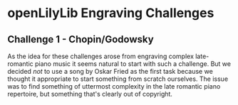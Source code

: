 openLilyLib Engraving Challenges
================================

Challenge 1 - Chopin/Godowsky
-----------------------------

As the idea for these challenges arose from engraving complex late-romantic piano music
it seems natural to start with such a challenge.  But we decided *not* to use a song by Oskar
Fried as the first task because we thought it appropriate to start something from scratch
ourselves. The issue was to find something of uttermost complexity in the late romantic
piano repertoire, but something that's clearly out of copyright.
